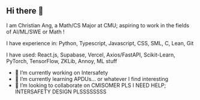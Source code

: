## Hi there 👋

I am Christian Ang, a Math/CS Major at CMU; aspiring to work in the fields of AI/ML/SWE or Math !

I have experience in: Python, Typescript, Javascript, CSS, SML, C, Lean, Git

I have used: React.js, Supabase, Vercel, Axios/FastAPI, Scikit-Learn, PyTorch, TensorFlow, ZKLib, Annoy, ML stuff

- 🔭 I’m currently working on Intersafety
- 🌱 I’m currently learning APDUs... or whatever I find interesting
- 👯 I’m looking to collaborate on CMISOMER PLS I NEED HELP; INTERSAFETY DESIGN PLSSSSSSSS

